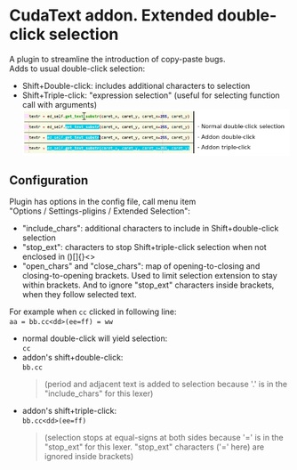 # CudaText addon. Extended double-click selection
A plugin to streamline the introduction of copy-paste bugs.  
Adds to usual double-click selection:  
* Shift+Double-click: includes additional characters to selection
* Shift+Triple-click: "expression selection" (useful for selecting function call with arguments)  
![demo](/readme/selection_example.png)
        
## Configuration
Plugin has options in the config file, call menu item  
"Options / Settings-pligins / Extended Selection":  
* "include_chars": additional characters to include in Shift+double-click selection
* "stop_ext": characters to stop Shift+triple-click selection when not enclosed in ()[]{}<>
* "open_chars" and "close_chars": map of opening-to-closing and closing-to-opening brackets. Used to limit selection extension to stay within brackets. And to ignore "stop_ext" characters inside brackets, when they follow selected text. 

For example when `cc` clicked in following line:  
    `aa = bb.cc<dd>(ee=ff) = ww`
	
* normal double-click will yield selection:  
    `cc`  
* addon's shift+double-click:  
    `bb.cc`  
  > (period and adjacent text is added to selection because '.' is in the "include_chars" for this lexer)
* addon's shift+triple-click:  
    `bb.cc<dd>(ee=ff)`  
	> (selection stops at equal-signs at both sides because '=' is in the "stop_ext" for this lexer. "stop_ext" characters ('=' here) are ignored inside brackets)